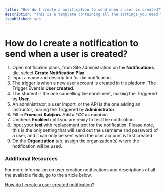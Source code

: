 ```yaml
---
title: "How do I create a notification to send when a user is created?"
description: "This is a template containing all the settings you need to create an automated notification to be sent when a new user is created."
ispublished: yes
---
```



# How do I create a notification to send when a user is created?

1. Open notification plans, from Site Administration on the **Notifications** tile, select **Create Notification Plan**.
1. Input a name and description for the notification.
1. The trigger is when a new user account is created in the platform. The Trigger Event is **User created**.
1. The student is the one cancelling the enrollment, making the Triggered by **User**. 
1. An administrator, a user import, or the API is the one adding an instructor, making the Triggered by **Administrator**. 
1. Fill in **From**and **Subject**. Add a **CC* as needed. 
1. Uncheck **Enabled** until you are ready to test the notification.
1. Input your **text** with replacement text for the notification. Please note, this is the only setting that will send out the username and password of a user, and it can only be sent when the user account is first created.
1. On the **Organization** tab, assign the organization(s) where the notification will be used.

### Additional Resources

For more information on user creation notifications and descriptions of all the available fields, go to the article below.

[How do I create a user created notification?](/tms/tms-administrators/notifications/new-user-created-notification.md)
